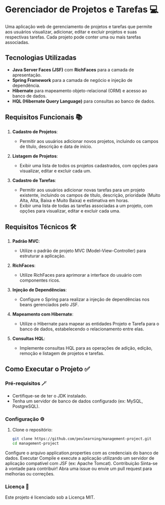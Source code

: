 # Gerenciador de Projetos e Tarefas 💻

Uma aplicação web de gerenciamento de projetos e tarefas que permite aos usuários visualizar, adicionar, editar e excluir projetos e suas respectivas tarefas. Cada projeto pode conter uma ou mais tarefas associadas.

## Tecnologias Utilizadas

- **Java Server Faces (JSF)** com **RichFaces** para a camada de apresentação.
- **Spring Framework** para a camada de negócio e injeção de dependência.
- **Hibernate** para mapeamento objeto-relacional (ORM) e acesso ao banco de dados.
- **HQL (Hibernate Query Language)** para consultas ao banco de dados.

## Requisitos Funcionais 📚

1. **Cadastro de Projetos**:
    - Permitir aos usuários adicionar novos projetos, incluindo os campos de título, descrição e data de início.

2. **Listagem de Projetos**:
    - Exibir uma lista de todos os projetos cadastrados, com opções para visualizar, editar e excluir cada um.

3. **Cadastro de Tarefas**:
    - Permitir aos usuários adicionar novas tarefas para um projeto existente, incluindo os campos de título, descrição, prioridade (Muito Alta, Alta, Baixa e Muito Baixa) e estimativa em horas.
    - Exibir uma lista de todas as tarefas associadas a um projeto, com opções para visualizar, editar e excluir cada uma.

## Requisitos Técnicos 🛠️

1. **Padrão MVC**:
    - Utilize o padrão de projeto MVC (Model-View-Controller) para estruturar a aplicação.

2. **RichFaces**:
    - Utilize RichFaces para aprimorar a interface do usuário com componentes ricos.

3. **Injeção de Dependências**:
    - Configure o Spring para realizar a injeção de dependências nos beans gerenciados pelo JSF.

4. **Mapeamento com Hibernate**:
    - Utilize o Hibernate para mapear as entidades Projeto e Tarefa para o banco de dados, estabelecendo o relacionamento entre elas.

5. **Consultas HQL**:
    - Implemente consultas HQL para as operações de adição, edição, remoção e listagem de projetos e tarefas.

## Como Executar o Projeto ✅

### Pré-requisitos 🪄

- Certifique-se de ter o JDK instalado.
- Tenha um servidor de banco de dados configurado (ex: MySQL, PostgreSQL).

### Configuração ⚙️

1. Clone o repositório:
   ```bash
   git clone https://github.com/peulearning/management-project.git
   cd management-project
   ``` 
Configure o arquivo application.properties com as credenciais do banco de dados.
Executar
Compile e execute a aplicação utilizando um servidor de aplicação compatível com JSF (ex: Apache Tomcat).
Contribuição
Sinta-se à vontade para contribuir! Abra uma issue ou envie um pull request para melhorias ou correções.

### Licença 📃
Este projeto é licenciado sob a Licença MIT.